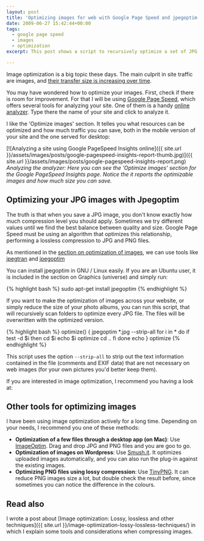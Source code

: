 ```yaml
---
layout: post
title: 'Optimizing images for web with Google Page Speed and jpegoptim'
date: 2009-06-27 15:42:44+00:00
tags:
  - google page speed
  - images
  - optimization
excerpt: This post shows a script to recursively optimize a set of JPG files using jpegoptim

---
```


Image optimization is a big topic these days. The main culprit in site traffic are images, and [their transfer size is increasing over time](http://httparchive.org/trends.php#bytesImg&reqImg).

You may have wondered how to optimize your images. First, check if there is room for improvement. For that I will be using [Google Page Speed](http://developers.google.com/speed/pagespeed), which offers several tools for analyzing your site. One of them is a handy [online analyzer](http://developers.google.com/speed/pagespeed/insights/). Type there the name of your site and click to analyze it.

I like the 'Optimize images' section. It telles you what resources can be optimized and how much traffic you can save, both in the mobile version of your site and the one served for desktop:

[![Analyzing a site using Google PageSpeed Insights online]({{ site.url }}/assets/images/posts/google-pagespeed-insights-report-thumb.jpg)]({{ site.url }}/assets/images/posts/google-pagespeed-insights-report.png)
_Analyzing the analyzer: Here you can see the 'Optimize images' section for the Google PageSpeed Insights page. Notice the it reports the optimizable images and how much size you can save._

## Optimizing your JPG images with Jpegoptim

The truth is that when you save a JPG image, you don't know exactly how much compression level you should apply. Sometimes we try different values until we find the best balance between quality and size. Google Page Speed must be using an algorithm that optimizes this relationship, performing a lossless compression to JPG and PNG files.

As mentioned in the [section on optimization of images](http://code.google.com/speed/page-speed/docs/payload.html#CompressImages), we can use tools like [jpegtran](http://jpegclub.org/) and [jpegoptim](http://freshmeat.net/projects/jpegoptim/)

You can install jpegoptim in GNU / Linux easily. If you are an Ubuntu user, it is included in the section on Graphics (universe) and simply run:

{% highlight bash %}
sudo apt-get install jpegoptim
{% endhighlight %}

If you want to make the optimization of images across your website, or simply reduce the size of your photo albums, you can run this script, that will recursively scan folders to optimize every JPG file. The files will be overwritten with the optimized version.

{% highlight bash %}
optimize() {
  jpegoptim *.jpg --strip-all
  for i in *
  do
    if test -d $i
    then
      cd $i
      echo $i
      optimize
      cd ..
    fi
  done
  echo
}
optimize
{% endhighlight %}

This script uses the option `--strip-all` to strip out the text information contained in the file (comments and EXIF data) that are not necessary on web images (for your own pictures you'd better keep them).

If you are interested in image optimization, I recommend you having a look at:

## Other tools for optimizing images

I have been using image optimization actively for a long time. Depending on your needs, I recommend you one of these methods:

* **Optimization of a few files through a desktop app (on Mac)**: Use [ImageOptim](http://imageoptim.com). Drag and drop JPG and PNG files and you are goo to go. 
* **Optimization of images on Wordpress**: Use [Smush.it](http://wordpress.org/plugins/wp-smushit/). It optimizes uploaded images automatically, and you can also run the plug-in against the existing images.
* **Optimizing PNG files using lossy compression**: Use [TinyPNG](https://tinypng.com). It can reduce PNG images size a lot, but double check the result before, since sometimes you can notice the difference in the colours.

##  Read also

I wrote a post about [Image optimization: Lossy, lossless and other techniques]({{ site.url }}/image-optimization-lossy-lossless-techniques/) in which I explain some tools and considerations when compressing images.

